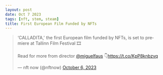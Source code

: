 ```yaml
---
layout: post
date: Oct 7 2023
tags: [nft, stem, steam]
title: First European Film Funded by NFTs
---
```


<blockquote class="twitter-tweet"><p lang="en" dir="ltr">‘CALLADITA,&#39; the first European film funded by NFTs, is set to premiere at Tallinn Film Festival 🎞️<br><br>Read for more from director <a href="https://twitter.com/miguelfaus?ref_src=twsrc%5Etfw">@miguelfaus</a> 👇<a href="https://t.co/KpP8knbzvq">https://t.co/KpP8knbzvq</a></p>&mdash; nft now (@nftnow) <a href="https://twitter.com/nftnow/status/1710417905928794478?ref_src=twsrc%5Etfw">October 6, 2023</a></blockquote> <script async src="https://platform.twitter.com/widgets.js" charset="utf-8"></script>
